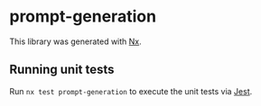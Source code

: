 # prompt-generation

This library was generated with [Nx](https://nx.dev).

## Running unit tests

Run `nx test prompt-generation` to execute the unit tests via [Jest](https://jestjs.io).
